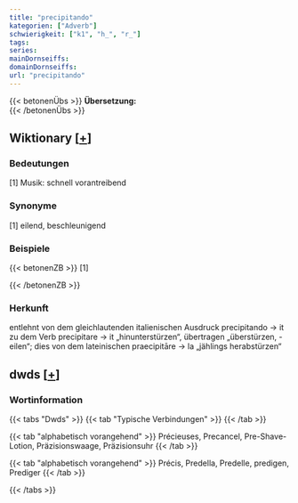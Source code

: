 ```yaml
---
title: "precipitando"
kategorien: ["Adverb"]
schwierigkeit: ["k1", "h_", "r_"]
tags:
series:
mainDornseiffs:
domainDornseiffs:
url: "precipitando"
---
```


{{< betonenÜbs >}}
**Übersetzung:**  
{{< /betonenÜbs >}}

## Wiktionary [[+](https://de.wiktionary.org/wiki/precipitando)]

### Bedeutungen
[1] Musik: schnell vorantreibend  

### Synonyme
[1] eilend, beschleunigend  

### Beispiele
{{< betonenZB >}}
[1]  

{{< /betonenZB >}}
### Herkunft
entlehnt von dem gleichlautenden italienischen Ausdruck precipitando → it zu dem Verb precipitare → it „hinunterstürzen“, übertragen „überstürzen, -eilen“; dies von dem lateinischen praecipitāre → la „jählings herabstürzen“  



## dwds [[+](https://www.dwds.de/wb/precipitando)]

### Wortinformation
{{< tabs "Dwds" >}}
{{< tab "Typische Verbindungen" >}}
{{< /tab >}}

{{< tab "alphabetisch vorangehend" >}}
Précieuses, Precancel, Pre-Shave-Lotion, Präzisionswaage, Präzisionsuhr
{{< /tab >}}

{{< tab "alphabetisch vorangehend" >}}
Précis, Predella, Predelle, predigen, Prediger
{{< /tab >}}

{{< /tabs >}}


